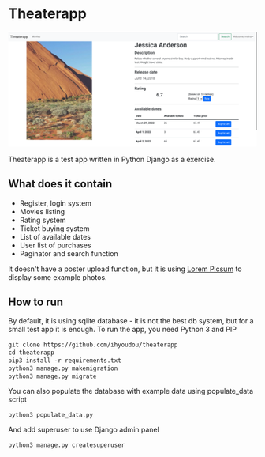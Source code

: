 # Theaterapp
![page with movie details](https://raw.githubusercontent.com/ihyoudou/theaterapp/main/readme/movie_details_view.png)


Theaterapp is a test app written in Python Django as a exercise.

## What does it contain

* Register, login system
* Movies listing
* Rating system
* Ticket buying system
* List of available dates
* User list of purchases
* Paginator and search function

It doesn't have a poster upload function, but it is using [Lorem Picsum](https://picsum.photos/) to display some example photos.

## How to run
By default, it is using sqlite database - it is not the best db system, but for a small test app it is enough.
To run the app, you need Python 3 and PIP

```
git clone https://github.com/ihyoudou/theaterapp
cd theaterapp
pip3 install -r requirements.txt
python3 manage.py makemigration
python3 manage.py migrate
```

You can also populate the database with example data using populate_data script
```
python3 populate_data.py
```

And add superuser to use Django admin panel
```
python3 manage.py createsuperuser
```
